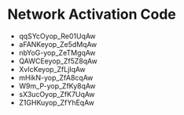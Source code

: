 # Network Activation Code
* qqSYcOyop_Re01UqAw
* aFANKeyop_Ze5dMqAw
* nbYoG-yop_ZeTMgqAw
* QAWCEeyop_Zf5Z8qAw
* XvIcKeyop_ZfLjIqAw
* mHikN-yop_ZfA8cqAw
* W9m_P-yop_ZfKy8qAw
* sX3ucOyop_ZfK7UqAw
* Z1GHKuyop_ZfYhEqAw